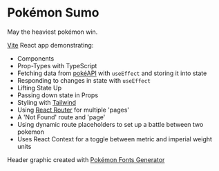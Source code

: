 # Pokémon Sumo

May the heaviest pokémon win.

[Vite](https://vite.dev/) React app demonstrating:

- Components
- Prop-Types with TypeScript
- Fetching data from [pokéAPI](https://pokeapi.co/) with `useEffect` and storing it into state
- Responding to changes in state with `useEffect`
- Lifting State Up
- Passing down state in Props
- Styling with [Tailwind](https://tailwindcss.com/)
- Using [React Router](https://reactrouter.com/) for multiple 'pages'
- A 'Not Found' route and 'page'
- Using dynamic route placeholders to set up a battle between two pokemon
- Uses React Context for a toggle between metric and imperial weight units

Header graphic created with [Pokémon Fonts Generator](https://pokemon-fonts-generator.netlify.app/)
